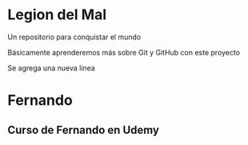 # Legion del Mal
Un repositorio para conquistar el mundo

Básicamente aprenderemos más sobre Git y GitHub con este proyecto

Se agrega una nueva linea


# Fernando


## Curso de Fernando en Udemy
